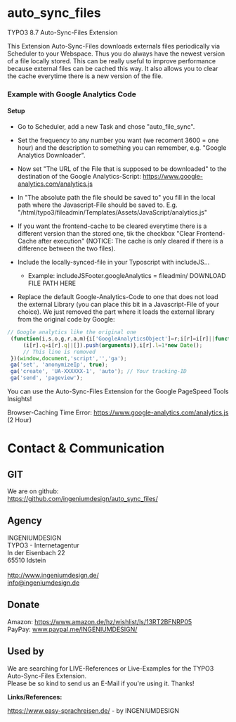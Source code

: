 # auto_sync_files

TYPO3 8.7 Auto-Sync-Files Extension

This Extension Auto-Sync-Files downloads externals files periodically via Scheduler to your Webspace. Thus you do always have the newest version of a file locally stored. This can be really useful to improve performance because external files can be cached this way.
It also allows you to clear the cache everytime there is a new version of the file.


### Example with Google Analytics Code

#### Setup
* Go to Scheduler, add a new Task and chose "auto_file_sync".

* Set the frequency to any number you want (we recoment 3600 = one hour) and the description to something you can remember, e.g. "Google Analytics Downloader".

* Now set "The URL of the File that is supposed to be downloaded" to the destination of the Google Analytics-Script: https://www.google-analytics.com/analytics.js 

* In "The absolute path the file should be saved to" you fill in the local path where the Javascript-File should be saved to. E.g. "/html/typo3/fileadmin/Templates/Assets/JavaScript/analytics.js"

* If you want the frontend-cache to be cleared everytime there is a different version than the stored one, tik the checkbox "Clear Frontend-Cache after execution" (NOTICE: The cache is only cleared if there is a difference between the two files). 

* Include the locally-synced-file in your Typoscript with includeJS...
  * Example: includeJSFooter.googleAnalytics = fileadmin/ DOWNLOAD FILE PATH HERE

* Replace the default Google-Analytics-Code to one that does not load the external Library (you can place this bit in a Javascript-File of your choice). We just removed the part where it loads the external library from the original code by Google:
```javascript
// Google analytics like the original one
 (function(i,s,o,g,r,a,m){i['GoogleAnalyticsObject']=r;i[r]=i[r]||function(){
     (i[r].q=i[r].q||[]).push(arguments)},i[r].l=1*new Date();
     // This line is removed
 })(window,document,'script','','ga');
 ga('set', 'anonymizeIp', true);
 ga('create', 'UA-XXXXXX-1', 'auto'); // Your tracking-ID 
 ga('send', 'pageview');
 ```
 
You can use the Auto-Sync-Files Extension for the Google PageSpeed Tools Insights!

Browser-Caching Time Error:
https://www.google-analytics.com/analytics.js (2 Hour)

# Contact &amp; Communication

## GIT

We are on github:<br />
https://github.com/ingeniumdesign/auto_sync_files/


## Agency

INGENIUMDESIGN<br />
TYPO3 - Internetagentur<br />
In der Eisenbach 22<br />
65510 Idstein<br />
<br />
http://www.ingeniumdesign.de/<br />
info@ingeniumdesign.de

## Donate

Amazon: https://www.amazon.de/hz/wishlist/ls/13RT2BFNRP05<br />
PayPay: www.paypal.me/INGENIUMDESIGN/

## Used by

We are searching for LIVE-References or Live-Examples for the TYPO3 Auto-Sync-Files Extension.<br />
Please be so kind to send us an E-Mail if you're using it. Thanks!

**Links/References:**

https://www.easy-sprachreisen.de/ - by INGENIUMDESIGN<br />